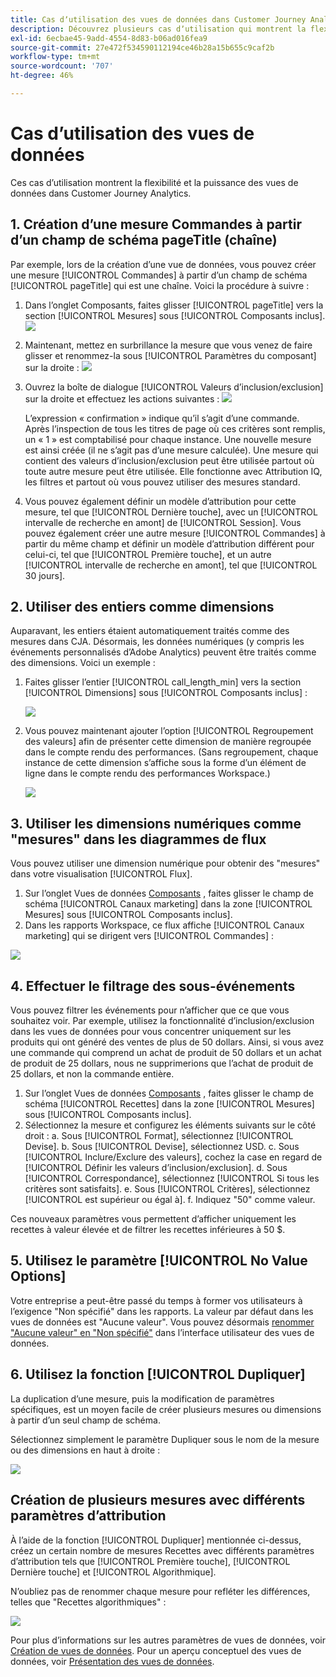 ```yaml
---
title: Cas dʼutilisation des vues de données dans Customer Journey Analytics
description: Découvrez plusieurs cas dʼutilisation qui montrent la flexibilité et la puissance des vues de données dans Customer Journey Analytics
exl-id: 6ecbae45-9add-4554-8d83-b06ad016fea9
source-git-commit: 27e472f534590112194ce46b28a15b655c9caf2b
workflow-type: tm+mt
source-wordcount: '707'
ht-degree: 46%

---
```


# Cas dʼutilisation des vues de données

Ces cas dʼutilisation montrent la flexibilité et la puissance des vues de données dans Customer Journey Analytics.

## 1. Création d’une mesure Commandes à partir d’un champ de schéma pageTitle (chaîne)

Par exemple, lors de la création dʼune vue de données, vous pouvez créer une mesure [!UICONTROL Commandes] à partir dʼun champ de schéma [!UICONTROL pageTitle] qui est une chaîne. Voici la procédure à suivre :

1. Dans lʼonglet Composants, faites glisser [!UICONTROL pageTitle] vers la section [!UICONTROL Mesures] sous [!UICONTROL Composants inclus].
   ![](assets/use-case1a.png)
1. Maintenant, mettez en surbrillance la mesure que vous venez de faire glisser et renommez-la sous [!UICONTROL Paramètres du composant] sur la droite :
   ![](assets/orders.png)
1. Ouvrez la boîte de dialogue [!UICONTROL Valeurs dʼinclusion/exclusion] sur la droite et effectuez les actions suivantes :
   ![](assets/orders2.png)

   Lʼexpression « confirmation » indique quʼil sʼagit dʼune commande. Après lʼinspection de tous les titres de page où ces critères sont remplis, un « 1 » est comptabilisé pour chaque instance. Une nouvelle mesure est ainsi créée (il ne sʼagit pas dʼune mesure calculée). Une mesure qui contient des valeurs dʼinclusion/exclusion peut être utilisée partout où toute autre mesure peut être utilisée. Elle fonctionne avec Attribution IQ, les filtres et partout où vous pouvez utiliser des mesures standard.
1. Vous pouvez également définir un modèle dʼattribution pour cette mesure, tel que [!UICONTROL Dernière touche], avec un [!UICONTROL intervalle de recherche en amont] de [!UICONTROL Session].
Vous pouvez également créer une autre mesure [!UICONTROL Commandes] à partir du même champ et définir un modèle dʼattribution différent pour celui-ci, tel que [!UICONTROL Première touche], et un autre [!UICONTROL intervalle de recherche en amont], tel que [!UICONTROL 30 jours].

## 2. Utiliser des entiers comme dimensions

Auparavant, les entiers étaient automatiquement traités comme des mesures dans CJA. Désormais, les données numériques (y compris les événements personnalisés dʼAdobe Analytics) peuvent être traités comme des dimensions. Voici un exemple :

1. Faites glisser lʼentier [!UICONTROL call_length_min] vers la section [!UICONTROL Dimensions] sous [!UICONTROL Composants inclus] :

   ![](assets/integers.png)

1. Vous pouvez maintenant ajouter lʼoption [!UICONTROL Regroupement des valeurs] afin de présenter cette dimension de manière regroupée dans le compte rendu des performances. (Sans regroupement, chaque instance de cette dimension sʼaffiche sous la forme dʼun élément de ligne dans le compte rendu des performances Workspace.)

   ![](assets/bucketing.png)

## 3. Utiliser les dimensions numériques comme &quot;mesures&quot; dans les diagrammes de flux

Vous pouvez utiliser une dimension numérique pour obtenir des &quot;mesures&quot; dans votre visualisation [!UICONTROL  Flux].

1. Sur l’onglet Vues de données [Composants](https://experienceleague.adobe.com/docs/analytics-platform/using/cja-dataviews/create-dataview.html?lang=en#configure-component-settings) , faites glisser le champ de schéma [!UICONTROL Canaux marketing] dans la zone [!UICONTROL Mesures] sous [!UICONTROL Composants inclus].
2. Dans les rapports Workspace, ce flux affiche [!UICONTROL Canaux marketing] qui se dirigent vers [!UICONTROL Commandes] :

![](assets/flow.png)

## 4. Effectuer le filtrage des sous-événements

Vous pouvez filtrer les événements pour n’afficher que ce que vous souhaitez voir. Par exemple, utilisez la fonctionnalité d’inclusion/exclusion dans les vues de données pour vous concentrer uniquement sur les produits qui ont généré des ventes de plus de 50 dollars. Ainsi, si vous avez une commande qui comprend un achat de produit de 50 dollars et un achat de produit de 25 dollars, nous ne supprimerions que l’achat de produit de 25 dollars, et non la commande entière.

1. Sur l’onglet Vues de données [Composants](https://experienceleague.adobe.com/docs/analytics-platform/using/cja-dataviews/create-dataview.html?lang=en#configure-component-settings) , faites glisser le champ de schéma [!UICONTROL Recettes] dans la zone [!UICONTROL Mesures] sous [!UICONTROL Composants inclus].
1. Sélectionnez la mesure et configurez les éléments suivants sur le côté droit :
a. Sous [!UICONTROL Format], sélectionnez [!UICONTROL Devise].
b. Sous [!UICONTROL Devise], sélectionnez USD.
c. Sous [!UICONTROL Inclure/Exclure des valeurs], cochez la case en regard de [!UICONTROL Définir les valeurs d’inclusion/exclusion].
d. Sous [!UICONTROL Correspondance], sélectionnez [!UICONTROL Si tous les critères sont satisfaits].
e. Sous [!UICONTROL Critères], sélectionnez [!UICONTROL est supérieur ou égal à].
f. Indiquez &quot;50&quot; comme valeur.

Ces nouveaux paramètres vous permettent d’afficher uniquement les recettes à valeur élevée et de filtrer les recettes inférieures à 50 $.

## 5. Utilisez le paramètre [!UICONTROL No Value Options]

Votre entreprise a peut-être passé du temps à former vos utilisateurs à l’exigence &quot;Non spécifié&quot; dans les rapports. La valeur par défaut dans les vues de données est &quot;Aucune valeur&quot;. Vous pouvez désormais [renommer &quot;Aucune valeur&quot; en &quot;Non spécifié&quot;](https://experienceleague.adobe.com/docs/analytics-platform/using/cja-dataviews/create-dataview.html?lang=en#configure-no-value-options-settings) dans l’interface utilisateur des vues de données.

## 6. Utilisez la fonction [!UICONTROL Dupliquer]

La duplication d’une mesure, puis la modification de paramètres spécifiques, est un moyen facile de créer plusieurs mesures ou dimensions à partir d’un seul champ de schéma.

Sélectionnez simplement le paramètre Dupliquer sous le nom de la mesure ou des dimensions en haut à droite :

![](assets/duplicate.png)

## Création de plusieurs mesures avec différents paramètres d’attribution

À l’aide de la fonction [!UICONTROL Dupliquer] mentionnée ci-dessus, créez un certain nombre de mesures Recettes avec différents paramètres d’attribution tels que [!UICONTROL Première touche], [!UICONTROL Dernière touche] et [!UICONTROL Algorithmique].

N’oubliez pas de renommer chaque mesure pour refléter les différences, telles que &quot;Recettes algorithmiques&quot; :

![](assets/algo-revenue.png)

Pour plus dʼinformations sur les autres paramètres de vues de données, voir [Création de vues de données](/help/data-views/create-dataview.md).
Pour un aperçu conceptuel des vues de données, voir [Présentation des vues de données](/help/data-views/data-views.md).